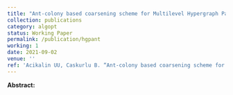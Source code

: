 ```yaml
---
title: "Ant-colony based coarsening scheme for Multilevel Hypergraph Partitioning"
collection: publications
category: algopt
status: Working Paper
permalink: /publication/hgpant
working: 1
date: 2021-09-02
venue: ''
ref: 'Acikalin UU, Caskurlu B. “Ant-colony based coarsening scheme for Multilevel Hypergraph Partitioning”.'
---
```

**Abstract:** 

